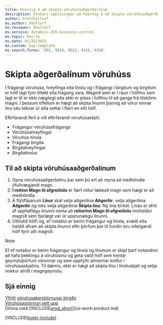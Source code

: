 ```yaml
---
title: Hvernig á að skipta vöruhúsaaðgerðalínum
description: Frekari upplýsingar um hvernig á að skipta vöruhúsaaðgerðalínum ef tiltæk afkastageta í leiðbeinandi hólfi er ekki nægileg.
author: brentholtorf
ms.author: bholtorf
ms.reviewer: bholtorf
ms.service: dynamics-365-business-central
ms.topic: how-to
ms.date: 01/25/2023
ms.custom: bap-template
ms.search.forms: '931, 9314, 9313, 9315, 9330'
---
```

# <a name="split-warehouse-activity-lines"></a>Skipta aðgerðalínum vöruhúss

Í frágangi vöruhúsa, hreyfinga eða tínslu og í frágangi í birgðum og birgðum er hólf lagt fyrir tiltekt eða frágang vara. Magnið sem er í raun í hólfinu sem lagt er til er ekki nægilegt eða ekki er pláss í hólfinu til að ganga frá tilskilinn magni. Í þessum tilfellum er hægt að skipta línunni þannig að vörur einnar línu séu teknar úr eða settar í fleiri en eitt hólf.  

Eftirfarandi ferli á við eftirfarandi vöruhúsaskjöl:

* Frágangur vöruhúsafrágangs
* Vöruhúsahreyfingar
* Vöruhús-tínsla
* Frágangi birgða
* Birgðahreyfingar
* Birgðatínslur  

## <a name="to-split-warehouse-activity-lines"></a>Til að skipta vöruhúsaaðgerðalínum

1. Opna vöruhúsaaðgerðalínu þar sem þú ert að reyna að meðhöndla ófullnægjandi magn.  
2.  **Í reitinn Magn til afgreiðslu**  er fært niður lækkað magn sem hægt er að meðhöndla.  
3. Á flýtiflipanum **Línur** skal velja aðgerðina **Aðgerðir**, velja aðgerðina **Aðgerðir** og loks velja aðgerðina **Skipta línu**. Ný lína birtist. Línan er afrit af upphaflegu línunni nema að  **reiturinn Magn til afgreiðslu**  inniheldur magnið sem fjarlægt var úr upprunalegu línunni.  
4. Úthlutið hólfi og, ef notaður er beinn frágangur og tínsla, svæði eða haldið áfram að skipta línunni eftir þörfum þar til fundin eru viðeigandi hólf fyrir allt magnið.  

> [!NOTE]  
> Ef ef notaður er beinn frágangur og tínsla og línunum er skipt þarf notandinn að hafa þekkingu á vöruhúsinu og geta valið hólf sem hentar geymsluþörfum vörunnar og sem uppfyllir almennar kröfur í vöruhúsaskjalinu. Til dæmis, ekki er hægt að skipta línu í tínsluskjali og setja nokkur atriði í magngeymslu.  

## <a name="see-also"></a>Sjá einnig

[Yfirlit](design-details-warehouse-management.md)
[vöruhúsakerstjórnunar birgðir](inventory-manage-inventory.md)  
[Vöruhúsastjórnun sett upp](warehouse-setup-warehouse.md)  
[Vinna með [!INCLUDE[prod_short](includes/prod_short.md)]](ui-work-product.md)


[!INCLUDE[footer-include](includes/footer-banner.md)]
